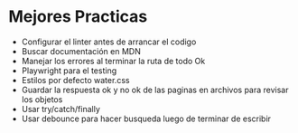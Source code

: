 # Mejores Practicas

 - Configurar el linter antes de arrancar el codigo
 - Buscar documentación en MDN
 - Manejar los errores al terminar la ruta de todo Ok
 - Playwright para el testing
 - Estilos por defecto water.css
 - Guardar la respuesta ok y no ok de las paginas en archivos para revisar los objetos
 - Usar try/catch/finally
 - Usar debounce para hacer busqueda luego de terminar de escribir 

<!--stackedit_data:
eyJoaXN0b3J5IjpbOTUxODM5ODgyXX0=
-->
